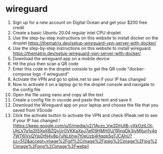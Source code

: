 # wireguard
1) Sign up for a new account on Digital Ocean and get your $200 free credit
2) Create a basic Ubuntu 20.04 regular intel CPU droplet
3) Use the step-by-step instructions on this website to install docker on the droplet https://thematrix.dev/setup-wireguard-vpn-server-with-docker/
4) Use the step-by-step instructions on this website to install wireguard https://thematrix.dev/setup-wireguard-vpn-server-with-docker/
5) Download the wireguard app on a mobile device
6) Hit the plus then scan a QR code
7) Enter this code in the droplet console to get the QR code "docker-compose logs -f wireguard"
8) Activate the VPN and go to iplink.net to see if your IP has changed
9) Now to activate it on a laptop go to the droplet console and navigate to the config file
10) Open the file using nano and copy all the text
11) Create a config file in vscode and paste the text and save it
12) Download the Wireguard app on your laptop and choose the file that you saved from VScode
13) Click the activate button to activate the VPN and check IPleak.net to see if your IP has changed
![https://keep.google.com/u/0/media/v2/1Avzo_Vw2DHJtB-yXkOztLOt-UhLV7q1q2ll5XpKBZQyUrOVKKaXpJ7af09HMH0U/1RinqDk3iyMIlun1y4q7WT6lVxQYipDtN4y8p7uNLbhw7t0eUzb4HqqpSgTJCAhU?sz=512&accept=image%2Fgif%2Cimage%2Fjpeg%2Cimage%2Fjpg%2Cimage%2Fpng%2Cimage%2Fwebp]

























